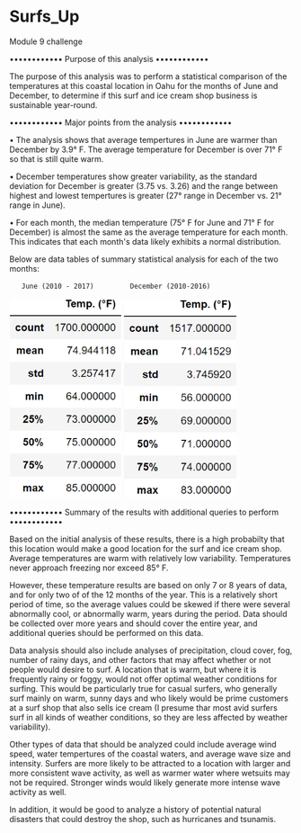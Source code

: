 # Surfs_Up
Module 9 challenge

•••••••••••• Purpose of this analysis ••••••••••••

The purpose of this analysis was to perform a statistical comparison of the temperatures at this coastal location in Oahu for the months of June and December, to determine if this surf and ice cream shop business is sustainable year-round.

•••••••••••• Major points from the analysis ••••••••••••

• The analysis shows that average tempertures in June are warmer than December by 3.9° F. The average temperature for December is over 71° F so that is still quite warm.

• December temperatures show greater variability, as the standard deviation for December is greater (3.75 vs. 3.26) and the range between highest and lowest tempertures is greater (27° range in December vs. 21° range in June).

• For each month, the median temperature (75° F for June and 71° F for December) is almost the same as the average temperature for each month. This indicates that each month's data likely exhibits a normal distribution.

Below are data tables of summary statistical analysis for each of the two months:

       June (2010 - 2017)         December (2010-2016)

![June_temperatures](June_Temp.png) 
![Dec_temperatures](Dec_Temp.png) 

•••••••••••• Summary of the results with additional queries to perform ••••••••••••

Based on the initial analysis of these results, there is a high probabilty that this location would make a good location for the surf and ice cream shop. Average temperatures are warm with relatively low variability. Temperatures never approach freezing nor exceed 85° F.

However, these temperature results are based on only 7 or 8 years of data, and for only two of of the 12 months of the year. This is a relatively short period of time, so the average values could be skewed if there were several abnormally cool, or abnormally warm, years during the period. Data should be collected over more years and should cover the entire year, and additional queries should be performed on this data.

Data analysis should also include analyses of precipitation, cloud cover, fog, number of rainy days, and other factors that may affect whether or not people would desire to surf. A location that is warm, but where it is frequently rainy or foggy, would not offer optimal weather conditions for surfing. This would be particularly true for casual surfers, who generally surf mainly on warm, sunny days and who likely would be prime customers at a surf shop that also sells ice cream (I presume thar most avid surfers surf in all kinds of weather conditions, so they are less affected by weather variability). 

Other types of data that should be analyzed could include average wind speed, water tempertures of the coastal waters, and average wave size and intensity. Surfers are more likely to be attracted to a location with larger and more consistent wave activity, as well as warmer water where wetsuits may not be required. Stronger winds would likely generate more intense wave activity as well.

In addition, it would be good to analyze a history of potential natural disasters that could destroy the shop, such as hurricanes and tsunamis.
